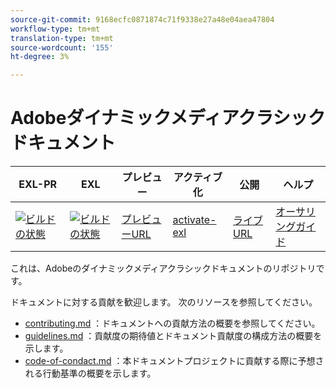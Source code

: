 ```yaml
---
source-git-commit: 9168ecfc0871874c71f9338e27a48e04aea47804
workflow-type: tm+mt
translation-type: tm+mt
source-wordcount: '155'
ht-degree: 3%

---
```

# Adobeダイナミックメディアクラシックドキュメント

| EXL-PR | EXL | プレビュー | アクティブ化 | 公開 | ヘルプ |
|--- |--- |--- |--- |--- |--- |
| [![ビルドの状態](https://docs.ci.corp.adobe.com/view/exl-pr/job/dynamic-media-classic.en_pr-exl/badge/icon)](https://docs.ci.corp.adobe.com/view/exl-pr/job/dynamic-media-classic.en_pr-exl/lastBuild/) | [![ビルドの状態](https://docs.ci.corp.adobe.com/view/exl-pr/job/dynamic-media-classic.en_exl/lastBuild/badge/icon)](https://docs.ci.corp.adobe.com/view/exl-pr/job/dynamic-media-classic.en_exl/lastBuild/lastBuild) | [プレビューURL](https://experienceleague.corp.adobe.com/docs/dynamic-media-classic/using/home.html?lang=en) | [activate-exl](https://docs.ci.corp.adobe.com/job/activate-exl/build/) | [ライブURL](https://experienceleague.adobe.com/docs/dynamic-media-classic/using/home.html?lang=en) | [オーサリングガイド](https://experienceleague.adobe.com/docs/authoring-guide-exl/using/home.html?lang=en) |

これは、Adobeのダイナミックメディアクラシックドキュメントのリポジトリです。

ドキュメントに対する貢献を歓迎します。 次のリソースを参照してください。

* [contributing.md](contributing.md) ：ドキュメントへの貢献方法の概要を参照してください。
* [guidelines.md](guidelines.md) ：貢献度の期待値とドキュメント貢献度の構成方法の概要を示します。
* [code-of-condact.md](code-of-conduct.md) ：本ドキュメントプロジェクトに貢献する際に予想される行動基準の概要を示します。
